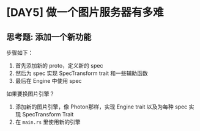 <!--
 * @Date: 2021-10-03 22:44:18
 * @LastEditors: LIULIJING
 * @LastEditTime: 2021-10-03 22:49:21
-->

# [DAY5] 做一个图片服务器有多难

## 思考题: 添加一个新功能

步骤如下：
1. 首先添加新的 proto，定义新的 spec  
2. 然后为 spec 实现 SpecTransform trait 和一些辅助函数  
3. 最后在 Engine 中使用 spec

如果要换图片引擎？
1. 添加新的图片引擎，像 Photon那样，实现 Engine trait 以及为每种 spec 实现 SpecTransform Trait  
2. 在 `main.rs` 里使用新的引擎

